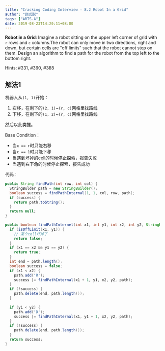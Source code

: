 ```yaml
---
title: "Cracking Coding Interview - 8.2 Robot In a Grid"
author: "颇忒脱"
tags: ["ARTS-A"]
date: 2019-08-23T14:20:11+08:00
---
```


<!--more-->

**Robot in a Grid**: Imagine a robot sitting on the upper left corner of grid with `r` rows and `c` columns.The robot can only move in two directions, right and down, but certain cells are "off limits" such that the robot cannot step on them. Design an algorithm to find a path for the robot from the top left to the bottom right.

Hints: #331, #360, #388

## 解法1

机器人从`(1, 1)`开始：

1. 右移，在剩下的`(2, 1)`~`(r, c)`网格里找路线
2. 下移，在剩下的`(1, 2)`~`(r, c)`网格里找路线

然后以此类推。

Base Condition：

* 当`x == r`时只能右移
* 当`c == 1`时只能下移
* 当遇到坏掉的cell的时候停止探索，报告失败
* 当遇到右下角的时候停止探索，报告成功

代码：

```java
public String findPath(int row, int col) {
  StringBulder path = new StringBuilder();
  boolean success = findPathInternal(1, 1, col, row, path);
  if (success) {
    return path.toString();    
  }
  return null;
}

public boolean findPathInternel(int x1, int y1, int x2, int y2, StringBuilder path) {
  if (isOffLimit(x1, y1)) {
    // 某个cell坏掉了
    return false;
  }
  if (x1 == x2 && y1 == y2) {
    return true;
  }
  int end = path.length();
  boolean success = false;
  if (x1 < x2) {
    path.add('R');
    success |= findPathInternal(x1 + 1, y1, x2, y2, path);
  }
  if (!success) {
    path.delete(end, path.length());
  }
  
  if (y1 < y2) {
    path.add('D');
    success |= findPathInternal(x1, y1 + 1, x2, y2, path);
  }
  if (!success) {
    path.delete(end, path.length());
  }
  return success;
}
```

